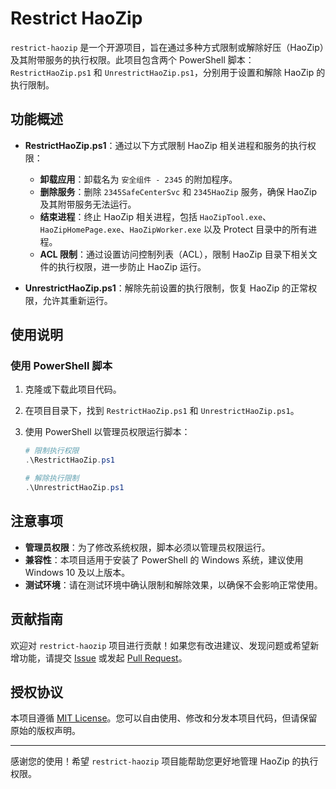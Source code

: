# Restrict HaoZip

`restrict-haozip` 是一个开源项目，旨在通过多种方式限制或解除好压（HaoZip）及其附带服务的执行权限。此项目包含两个 PowerShell 脚本：`RestrictHaoZip.ps1` 和 `UnrestrictHaoZip.ps1`，分别用于设置和解除 HaoZip 的执行限制。

## 功能概述

- **RestrictHaoZip.ps1**：通过以下方式限制 HaoZip 相关进程和服务的执行权限：
  - **卸载应用**：卸载名为 `安全组件 - 2345` 的附加程序。
  - **删除服务**：删除 `2345SafeCenterSvc` 和 `2345HaoZip` 服务，确保 HaoZip 及其附带服务无法运行。
  - **结束进程**：终止 HaoZip 相关进程，包括 `HaoZipTool.exe`、`HaoZipHomePage.exe`、`HaoZipWorker.exe` 以及 Protect 目录中的所有进程。
  - **ACL 限制**：通过设置访问控制列表（ACL），限制 HaoZip 目录下相关文件的执行权限，进一步防止 HaoZip 运行。
  
- **UnrestrictHaoZip.ps1**：解除先前设置的执行限制，恢复 HaoZip 的正常权限，允许其重新运行。

## 使用说明

### 使用 PowerShell 脚本

1. 克隆或下载此项目代码。
2. 在项目目录下，找到 `RestrictHaoZip.ps1` 和 `UnrestrictHaoZip.ps1`。
3. 使用 PowerShell 以管理员权限运行脚本：

   ```powershell
   # 限制执行权限
   .\RestrictHaoZip.ps1

   # 解除执行限制
   .\UnrestrictHaoZip.ps1
   ```

## 注意事项

- **管理员权限**：为了修改系统权限，脚本必须以管理员权限运行。
- **兼容性**：本项目适用于安装了 PowerShell 的 Windows 系统，建议使用 Windows 10 及以上版本。
- **测试环境**：请在测试环境中确认限制和解除效果，以确保不会影响正常使用。

## 贡献指南

欢迎对 `restrict-haozip` 项目进行贡献！如果您有改进建议、发现问题或希望新增功能，请提交 [Issue](https://github.com/victorwoo/restrict-haozip/issues) 或发起 [Pull Request](https://github.com/victorwoo/restrict-haozip/pulls)。

## 授权协议

本项目遵循 [MIT License](https://opensource.org/licenses/MIT)。您可以自由使用、修改和分发本项目代码，但请保留原始的版权声明。

---

感谢您的使用！希望 `restrict-haozip` 项目能帮助您更好地管理 HaoZip 的执行权限。

